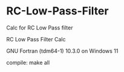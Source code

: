 # RC-Low-Pass-Filter
Calc for RC Low Pass filter

RC Low Pass Filter Calc

GNU Fortran (tdm64-1) 10.3.0 on Windows 11

compile: make all 
